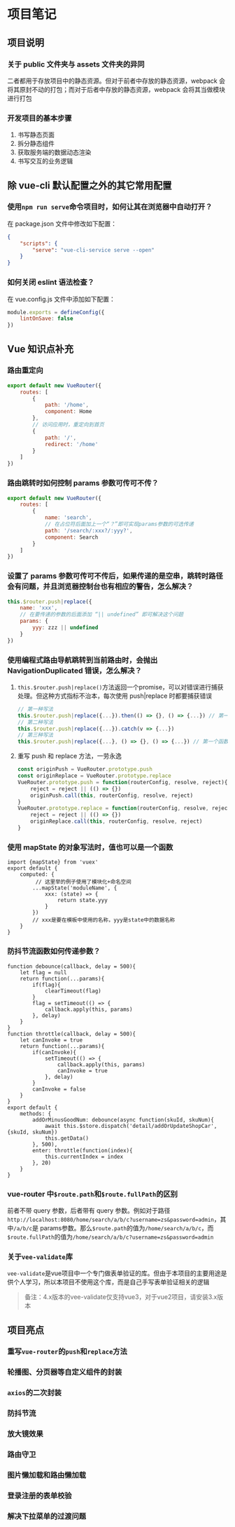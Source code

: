 # 项目笔记

## 项目说明

### 关于 public 文件夹与 assets 文件夹的异同

二者都用于存放项目中的静态资源。但对于前者中存放的静态资源，webpack 会将其原封不动的打包；而对于后者中存放的静态资源，webpack 会将其当做模块进行打包

### 开发项目的基本步骤

1. 书写静态页面
2. 拆分静态组件
3. 获取服务端的数据动态渲染
4. 书写交互的业务逻辑

## 除 vue-cli 默认配置之外的其它常用配置

### 使用`npm run serve`命令项目时，如何让其在浏览器中自动打开？

在 package.json 文件中修改如下配置：

```json
{
    "scripts": {
        "serve": "vue-cli-service serve --open"
    }
}
```

### 如何关闭 eslint 语法检查？

在 vue.config.js 文件中添加如下配置：

```js
module.exports = defineConfig({
    lintOnSave: false
})
```

## Vue 知识点补充

### 路由重定向

```js
export default new VueRouter({
    routes: [
        {
            path: '/home',
            component: Home
        },
        // 访问应用时，重定向到首页
        {
            path: '/',
            redirect: '/home'
        }
    ]
})
```

### 路由跳转时如何控制 params 参数可传可不传？

```js
export default new VueRouter({
    routes: [
        {
            name: 'search',
            // 在占位符后面加上一个“？”即可实现params参数的可选传递
            path: '/search/:xxx?/:yyy?',
            component: Search
        }
    ]
})
```

### 设置了 params 参数可传可不传后，如果传递的是空串，跳转时路径会有问题，并且浏览器控制台也有相应的警告，怎么解决？

```js
this.$router.push|replace({
    name: 'xxx',
    // 在要传递的参数的后面添加 “|| undefined” 即可解决这个问题
    params: {
        yyy: zzz || undefined
    }
})
```

### 使用编程式路由导航跳转到当前路由时，会抛出 NavigationDuplicated 错误，怎么解决？

1. `this.$router.push|replace()`方法返回一个promise，可以对错误进行捕获处理。但这种方式指标不治本，每次使用 push|replace 时都要捕获错误

   ```js
   // 第一种写法
   this.$router.push|replace({...}).then(() => {}, () => {...}) // 第一个函数是成功的回调，第二个函数是失败的回调
   // 第二种写法
   this.$router.push|replace({...}).catch(v => {...})
   // 第三种写法
   this.$router.push|replace({...}, () => {}, () => {...}) // 第一个函数是成功的回调，第二个函数是失败的回调
   ```

2. 重写 push 和 replace 方法，一劳永逸

   ```js
   const originPush = VueRouter.prototype.push
   const originReplace = VueRouter.prototype.replace
   VueRouter.prototype.push = function(routerConfig, resolve, reject){
       reject = reject || (() => {})
       originPush.call(this, routerConfig, resolve, reject)
   }
   VueRouter.prototype.replace = function(routerConfig, resolve, reject){
       reject = reject || (() => {})
       originReplace.call(this, routerConfig, resolve, reject)
   }
   ```

### 使用 mapState 的对象写法时，值也可以是一个函数

```vue
import {mapState} from 'vuex'
export default {
	computed: {
		 // 这里举的例子使用了模块化+命名空间
		...mapState('moduleName', {
			xxx: (state) => {
				return state.yyy
			}
		})
		// xxx是要在模板中使用的名称，yyy是state中的数据名称
	}
}
```

### 防抖节流函数如何传递参数？

```vue
function debounce(callback, delay = 500){
	let flag = null
    return function(...params){
        if(flag){
            clearTimeout(flag)
        }
        flag = setTimeout(() => {
            callback.apply(this, params)
        }, delay)
    }
}
function throttle(callback, delay = 500){
	let canInvoke = true
    return function(...params){
        if(canInvoke){
            setTimeout(() => {
                callback.apply(this, params)
                canInvoke = true
            }, delay)
        }
        canInvoke = false
    }
}
export default {
	methods: {
		addOrMinusGoodNum: debounce(async function(skuId, skuNum){
			await this.$store.dispatch('detail/addOrUpdateShopCar', {skuId, skuNum})
        	this.getData()
		}, 500),
		enter: throttle(function(index){
			this.currentIndex = index
        }, 20)
	}
}
```

### vue-router 中`$route.path`和`$route.fullPath`的区别

前者不带 query 参数，后者带有 query 参数。例如对于路径`http://localhost:8080/home/search/a/b/c?username=zs&password=admin`，其中`/a/b/c`是 params参数。那么`$route.path`的值为`/home/search/a/b/c`，而`$route.fullPath`的值为`/home/search/a/b/c?username=zs&password=admin`

### 关于`vee-validate`库

`vee-validate`是vue项目中一个专门做表单验证的库。但由于本项目的主要用途是供个人学习，所以本项目不使用这个库，而是自己手写表单验证相关的逻辑

> 备注：4.x版本的vee-validate仅支持vue3，对于vue2项目，请安装3.x版本

## 项目亮点

### 重写`vue-router`的`push`和`replace`方法

### 轮播图、分页器等自定义组件的封装

### `axios`的二次封装

### 防抖节流

### 放大镜效果

### 路由守卫

### 图片懒加载和路由懒加载

### 登录注册的表单校验

### 解决下拉菜单的过渡问题
